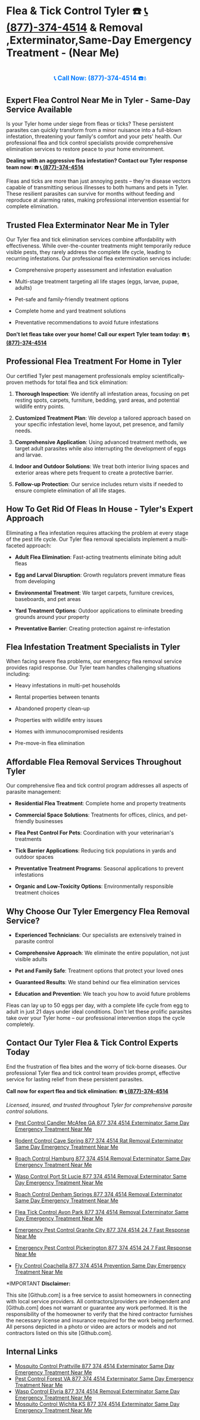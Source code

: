# Flea & Tick Control Tyler ☎️ [📞 (877)-374-4514](https://pest-control-4514.netlify.app) & Removal ,Exterminator,Same-Day Emergency Treatment - (Near Me) 
# 

<p align="center" style="font-size: 1.2em; font-weight: bold; margin: 20px 0;">
  <a href="https://pest-control-4514.netlify.app" target="_blank" style="color: #007BFF; text-decoration: none;">📞 Call Now: (877)-374-4514 ☎️💧</a>
</p>

## Expert Flea Control Near Me in Tyler - Same-Day Service Available

Is your Tyler home under siege from fleas or ticks? These persistent parasites can quickly transform from a minor nuisance into a full-blown infestation, threatening your family's comfort and your pets' health. Our professional flea and tick control specialists provide comprehensive elimination services to restore peace to your home environment.

**Dealing with an aggressive flea infestation? Contact our Tyler response team now: ☎️ [📞 (877)-374-4514](https://pest-control-4514.netlify.app)**

Fleas and ticks are more than just annoying pests – they're disease vectors capable of transmitting serious illnesses to both humans and pets in Tyler. These resilient parasites can survive for months without feeding and reproduce at alarming rates, making professional intervention essential for complete elimination.

## Trusted Flea Exterminator Near Me in Tyler

Our Tyler flea and tick elimination services combine affordability with effectiveness. While over-the-counter treatments might temporarily reduce visible pests, they rarely address the complete life cycle, leading to recurring infestations. Our professional flea extermination services include:

- Comprehensive property assessment and infestation evaluation  

- Multi-stage treatment targeting all life stages (eggs, larvae, pupae, adults)  

- Pet-safe and family-friendly treatment options  

- Complete home and yard treatment solutions  

- Preventative recommendations to avoid future infestations  

**Don't let fleas take over your home! Call our expert Tyler team today: ☎️ [📞 (877)-374-4514](https://pest-control-4514.netlify.app)**

## Professional Flea Treatment For Home in Tyler

Our certified Tyler pest management professionals employ scientifically-proven methods for total flea and tick elimination:

1. **Thorough Inspection**: We identify all infestation areas, focusing on pet resting spots, carpets, furniture, bedding, yard areas, and potential wildlife entry points.  

2. **Customized Treatment Plan**: We develop a tailored approach based on your specific infestation level, home layout, pet presence, and family needs.  

3. **Comprehensive Application**: Using advanced treatment methods, we target adult parasites while also interrupting the development of eggs and larvae.  

4. **Indoor and Outdoor Solutions**: We treat both interior living spaces and exterior areas where pets frequent to create a protective barrier.  

5. **Follow-up Protection**: Our service includes return visits if needed to ensure complete elimination of all life stages.  

## How To Get Rid Of Fleas In House - Tyler's Expert Approach

Eliminating a flea infestation requires attacking the problem at every stage of the pest life cycle. Our Tyler flea removal specialists implement a multi-faceted approach:

- **Adult Flea Elimination**: Fast-acting treatments eliminate biting adult fleas  

- **Egg and Larval Disruption**: Growth regulators prevent immature fleas from developing  

- **Environmental Treatment**: We target carpets, furniture crevices, baseboards, and pet areas  

- **Yard Treatment Options**: Outdoor applications to eliminate breeding grounds around your property  

- **Preventative Barrier**: Creating protection against re-infestation  

## Flea Infestation Treatment Specialists in Tyler

When facing severe flea problems, our emergency flea removal service provides rapid response. Our Tyler team handles challenging situations including:

- Heavy infestations in multi-pet households  

- Rental properties between tenants  

- Abandoned property clean-up  

- Properties with wildlife entry issues  

- Homes with immunocompromised residents  

- Pre-move-in flea elimination  

## Affordable Flea Removal Services Throughout Tyler

Our comprehensive flea and tick control program addresses all aspects of parasite management:

- **Residential Flea Treatment**: Complete home and property treatments  

- **Commercial Space Solutions**: Treatments for offices, clinics, and pet-friendly businesses  

- **Flea Pest Control For Pets**: Coordination with your veterinarian's treatments  

- **Tick Barrier Applications**: Reducing tick populations in yards and outdoor spaces  

- **Preventative Treatment Programs**: Seasonal applications to prevent infestations  

- **Organic and Low-Toxicity Options**: Environmentally responsible treatment choices  

## Why Choose Our Tyler Emergency Flea Removal Service?

- **Experienced Technicians**: Our specialists are extensively trained in parasite control  

- **Comprehensive Approach**: We eliminate the entire population, not just visible adults  

- **Pet and Family Safe**: Treatment options that protect your loved ones  

- **Guaranteed Results**: We stand behind our flea elimination services  

- **Education and Prevention**: We teach you how to avoid future problems  

Fleas can lay up to 50 eggs per day, with a complete life cycle from egg to adult in just 21 days under ideal conditions. Don't let these prolific parasites take over your Tyler home – our professional intervention stops the cycle completely.

## Contact Our Tyler Flea & Tick Control Experts Today

End the frustration of flea bites and the worry of tick-borne diseases. Our professional Tyler flea and tick control team provides prompt, effective service for lasting relief from these persistent parasites.

**Call now for expert flea and tick elimination: ☎️ [📞 (877)-374-4514](https://pest-control-4514.netlify.app)**

*Licensed, insured, and trusted throughout Tyler for comprehensive parasite control solutions.*


- [Pest Control Candler McAfee GA 877 374 4514 Exterminator Same Day Emergency Treatment Near Me](https://github.com/allyoucaneatsushiin/pest-control/blob/main/Pest-Control-Candler-McAfee-GA-877-374-4514-Exterminator-Same-Day-Emergency-Treatment-Near-Me.md)
- [Rodent Control Cave Spring 877 374 4514 Rat Removal Exterminator Same Day Emergency Treatment Near Me](https://github.com/allyoucaneatsushiin/pest-control/blob/main/Rodent-Control-Cave-Spring-877-374-4514-Rat-Removal-Exterminator-Same-Day-Emergency-Treatment-Near-Me.md)
- [Roach Control Hamburg 877 374 4514 Removal Exterminator Same Day Emergency Treatment Near Me](https://github.com/allyoucaneatsushiin/pest-control/blob/main/Roach-Control-Hamburg-877-374-4514-Removal-Exterminator-Same-Day-Emergency-Treatment-Near-Me.md)


- [Wasp Control Port St Lucie 877 374 4514 Removal Exterminator Same Day Emergency Treatment Near Me](https://github.com/allyoucaneatsushiin/pest-control/blob/main/Wasp-Control-Port-St-Lucie-877-374-4514-Removal-Exterminator-Same-Day-Emergency-Treatment-Near-Me.md)
- [Roach Control Denham Springs 877 374 4514 Removal Exterminator Same Day Emergency Treatment Near Me](https://github.com/allyoucaneatsushiin/pest-control/blob/main/Roach-Control-Denham-Springs-877-374-4514-Removal-Exterminator-Same-Day-Emergency-Treatment-Near-Me.md)
- [Flea Tick Control Avon Park 877 374 4514 Removal Exterminator Same Day Emergency Treatment Near Me](https://github.com/allyoucaneatsushiin/pest-control/blob/main/Flea-Tick-Control-Avon-Park-877-374-4514-Removal-Exterminator-Same-Day-Emergency-Treatment-Near-Me.md)


- [Emergency Pest Control Granite City 877 374 4514 24 7 Fast Response Near Me](https://github.com/allyoucaneatsushiin/pest-control/blob/main/Emergency-Pest-Control-Granite-City-877-374-4514-24-7-Fast-Response-Near-Me.md)
- [Emergency Pest Control Pickerington 877 374 4514 24 7 Fast Response Near Me](https://github.com/allyoucaneatsushiin/pest-control/blob/main/Emergency-Pest-Control-Pickerington-877-374-4514-24-7-Fast-Response-Near-Me.md)
- [Fly Control Coachella 877 374 4514 Prevention Same Day Emergency Treatment Near Me](https://github.com/allyoucaneatsushiin/pest-control/blob/main/Fly-Control-Coachella-877-374-4514-Prevention-Same-Day-Emergency-Treatment-Near-Me.md)


*IMPORTANT **Disclaimer:**  

This site [Github.com] is a free service to assist homeowners in connecting with local service providers. All contractors/providers are independent and [Github.com] does not warrant or guarantee any work performed. It is the responsibility of the homeowner to verify that the hired contractor furnishes the necessary license and insurance required for the work being performed. All persons depicted in a photo or video are actors or models and not contractors listed on this site [Github.com].


## Internal Links
- [Mosquito Control Prattville 877 374 4514 Exterminator Same Day Emergency Treatment Near Me](https://github.com/allyoucaneatsushiin/pest-control/blob/main/Mosquito-Control-Prattville-877-374-4514-Exterminator-Same-Day-Emergency-Treatment-Near-Me.md)
- [Pest Control Forest VA 877 374 4514 Exterminator Same Day Emergency Treatment Near Me](https://github.com/allyoucaneatsushiin/pest-control/blob/main/Pest-Control-Forest-VA-877-374-4514-Exterminator-Same-Day-Emergency-Treatment-Near-Me.md)
- [Wasp Control Elyria 877 374 4514 Removal Exterminator Same Day Emergency Treatment Near Me](https://github.com/allyoucaneatsushiin/pest-control/blob/main/Wasp-Control-Elyria-877-374-4514-Removal-Exterminator-Same-Day-Emergency-Treatment-Near-Me.md)
- [Mosquito Control Wichita KS 877 374 4514 Exterminator Same Day Emergency Treatment Near Me](https://github.com/allyoucaneatsushiin/pest-control/blob/main/Mosquito-Control-Wichita-KS-877-374-4514-Exterminator-Same-Day-Emergency-Treatment-Near-Me.md)
